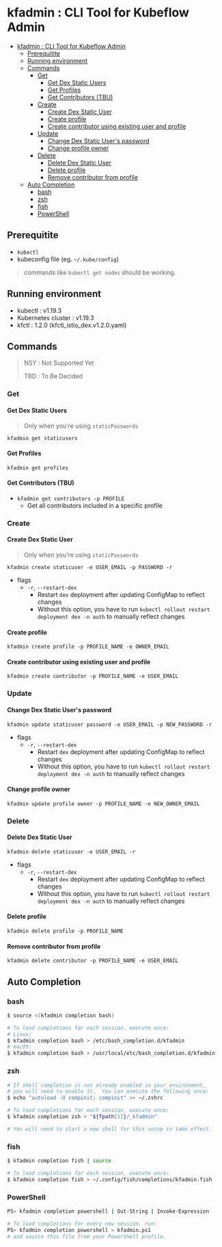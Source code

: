 
# kfadmin : CLI Tool for Kubeflow Admin

- [kfadmin : CLI Tool for Kubeflow Admin](#kfadmin--cli-tool-for-kubeflow-admin)
  - [Prerequitite](#prerequitite)
  - [Running environment](#running-environment)
  - [Commands](#commands)
    - [Get](#get)
      - [Get Dex Static Users](#get-dex-static-users)
      - [Get Profiles](#get-profiles)
      - [Get Contributors (TBU)](#get-contributors-tbu)
    - [Create](#create)
      - [Create Dex Static User](#create-dex-static-user)
      - [Create profile](#create-profile)
      - [Create contributor using existing user and profile](#create-contributor-using-existing-user-and-profile)
    - [Update](#update)
      - [Change Dex Static User's password](#change-dex-static-users-password)
      - [Change profile owner](#change-profile-owner)
    - [Delete](#delete)
      - [Delete Dex Static User](#delete-dex-static-user)
      - [Delete profile](#delete-profile)
      - [Remove contributor from profile](#remove-contributor-from-profile)
  - [Auto Completion](#auto-completion)
    - [bash](#bash)
    - [zsh](#zsh)
    - [fish](#fish)
    - [PowerShell](#powershell)

## Prerequitite

- `kubectl`
- kubeconfig file (eg. `~/.kube/config`)

> commands like `kubectl get nodes` should be working.

## Running environment

- kubectl : v1.19.3
- Kubernetes cluster : v1.19.3
- kfctl : 1.2.0 (kfctl_istio_dex.v1.2.0.yaml)

## Commands

> NSY : Not Supported Yet
>
> TBD : To Be Decided

### Get

#### Get Dex Static Users

> Only when you're using `staticPasswords`

`kfadmin get staticusers`

#### Get Profiles

`kfadmin get profiles`

#### Get Contributors (TBU)

- `kfadmin get contributors -p PROFILE`
  - Get all contributors included in a specific profile

### Create

#### Create Dex Static User

> Only when you're using `staticPasswords`

`kfadmin create staticuser -e USER_EMAIL -p PASSWORD -r`

- flags
    - `-r`, `--restart-dex`
        - Restart `dex` deployment after updating ConfigMap to reflect changes
        - Without this option, you have to run `kubectl rollout restart deployment dex -n auth` to manually reflect changes

#### Create profile

`kfadmin create profile -p PROFILE_NAME -e OWNER_EMAIL`

#### Create contributor using existing user and profile

`kfadmin create contributor -p PROFILE_NAME -e USER_EMAIL`

### Update

#### Change Dex Static User's password

`kfadmin update staticuser password -e USER_EMAIL -p NEW_PASSWORD -r`

- flags
    - `-r`, `--restart-dex`
        - Restart `dex` deployment after updating ConfigMap to reflect changes
        - Without this option, you have to run `kubectl rollout restart deployment dex -n auth` to manually reflect changes

#### Change profile owner

`kfadmin update profile owner -p PROFILE_NAME -e NEW_OWNER_EMAIL`

### Delete

#### Delete Dex Static User

`kfadmin delete staticuser -e USER_EMAIL -r`

- flags
    - `-r`, `--restart-dex`
        - Restart `dex` deployment after updating ConfigMap to reflect changes
        - Without this option, you have to run `kubectl rollout restart deployment dex -n auth` to manually reflect changes

#### Delete profile

`kfadmin delete profile -p PROFILE_NAME`

#### Remove contributor from profile

`kfadmin delete contributor -p PROFILE_NAME -e USER_EMAIL`

## Auto Completion

### bash

```bash
$ source <(kfadmin completion bash)

# To load completions for each session, execute once:
# Linux:
$ kfadmin completion bash > /etc/bash_completion.d/kfadmin
# macOS:
$ kfadmin completion bash > /usr/local/etc/bash_completion.d/kfadmin
```

### zsh

```bash
# If shell completion is not already enabled in your environment,
# you will need to enable it.  You can execute the following once:
$ echo "autoload -U compinit; compinit" >> ~/.zshrc

# To load completions for each session, execute once:
$ kfadmin completion zsh > "${fpath[1]}/_kfadmin"

# You will need to start a new shell for this setup to take effect.
```

### fish

```bash
$ kfadmin completion fish | source

# To load completions for each session, execute once:
$ kfadmin completion fish > ~/.config/fish/completions/kfadmin.fish
```

### PowerShell

```bash
PS> kfadmin completion powershell | Out-String | Invoke-Expression

# To load completions for every new session, run:
PS> kfadmin completion powershell > kfadmin.ps1
# and source this file from your PowerShell profile.
```
